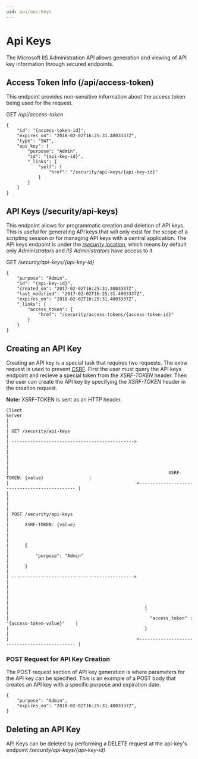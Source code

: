 ```yaml
---
uid: api/api-keys
---
```


# Api Keys

The Microsoft IIS Administration API allows generation and viewing of API key information through secured endpoints.

## Access Token Info (/api/access-token)

This endpoint provides non-sensitive information about the access token being used for the request.

GET _/api/access-token_
```
{
    "id": "{access-token-id}",
    "expires_on": "2018-02-02T16:25:31.4003337Z",
    "type": "SWT",
    "api_key": {
        "purpose": "Admin",
        "id": "{api-key-id}",
        "_links": {
            "self": {
                "href": "/security/api-keys/{api-key-id}"
            }
        }
    }
}
```

## API Keys (/security/api-keys)

This endpoint allows for programmatic creation and deletion of API keys. This is useful for generating API keys that will only exist for the scope of a scripting session or for managing API keys with a central application. The API keys endpoint is under the [_/security_ location](../security/integrated/authorization.md#route-based-authorization), which means by default only _Administrators_ and _IIS Administrators_ have access to it.

GET _/security/api-keys/{api-key-id}_
```
{
    "purpose": "Admin",
    "id": "{api-key-id}",
    "created_on": "2017-02-02T16:25:31.4003337Z",
    "last_modified": "2017-02-02T16:25:31.4003337Z",
    "expires_on": "2018-02-02T16:25:31.4003337Z",
    "_links": {
        "access_token": {
            "href": "/security/access-tokens/{access-token-id}"
        }
    }
}
```

## Creating an API Key

Creating an API key is a special task that requires two requests. The extra request is used to prevent [CSRF](https://www.owasp.org/index.php/Cross-Site_Request_Forgery_(CSRF)). First the user must query the API keys endpoint and recieve a special token from the _XSRF-TOKEN_ header. Then the user can create the API key by specifying the _XSRF-TOKEN_ header in the creation request.

**Note:** XSRF-TOKEN is sent as an HTTP header.

```
Client                                                                                      Server
|                                                                                                |
| GET /security/api-keys                                                                         |
| ---------------------------------------------->                                                |
|                                                                                                |
|                                                                                                |
|                                                            XSRF-TOKEN: {value}                 |
|                                                <---------------------------------------------- |
|                                                                                                |
|                                                                                                |
| POST /security/api-keys                                                                        |
|      XSRF-TOKEN: {value}                                                                       |
|                                                                                                |
|      {                                                                                         |
|          "purpose": "Admin"                                                                    |
|      }                                                                                         |
| ---------------------------------------------->                                                |
|                                                                                                |
|                                                                                                |
|                                                   {                                            |
|                                                     "access_token" : "{access-token-value}"    |
|                                                   }                                            |
|                                                <---------------------------------------------- |
```

### POST Request for API Key Creation

The POST request section of API key generation is where parameters for the API key can be specified. This is an example of a POST body that creates an API key with a specific purpose and expiration date.

```
{
    "purpose": "Admin",
    "expires_on": "2018-02-02T16:25:31.4003337Z",
}
```

## Deleting an API Key

API Keys can be deleted by performing a DELETE request at the api-key's endpoint _/security/api-keys/{api-key-id}_